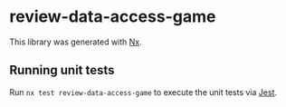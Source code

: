 # review-data-access-game

This library was generated with [Nx](https://nx.dev).

## Running unit tests

Run `nx test review-data-access-game` to execute the unit tests via [Jest](https://jestjs.io).
